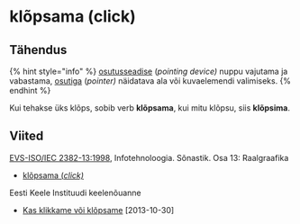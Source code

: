 # klõpsama (click)

## Tähendus

{% hint style="info" %}
[osutusseadise](osutusseadis-pointing-device.md) (_pointing device)_ nuppu vajutama ja vabastama, [osutiga](osuti-pointer.md) (_pointer)_ näidatava ala või kuvaelemendi valimiseks.
{% endhint %}

Kui tehakse üks klõps, sobib verb **klõpsama**, kui mitu klõpsu, siis **klõpsima**.



## Viited

[EVS-ISO/IEC 2382-13:1998](https://www.evs.ee/et/evs-iso-iec-2382-13-1998), Infotehnoloogia. Sõnastik. Osa 13: Raalgraafika

* [klõpsama (_click)_](http://www.eki.ee/dict/its/index.cgi?Q=D2BFCA57-6C03-1014-88DC-FC5F0DBED45A\&F=GUID\&C01=1\&C02=0\&C10=1)

Eesti Keele Instituudi keelenõuanne&#x20;

* [Kas klikkame või klõpsame](https://keeleabi.eki.ee/?leht=8\&id=235) \[2013-10-30]

